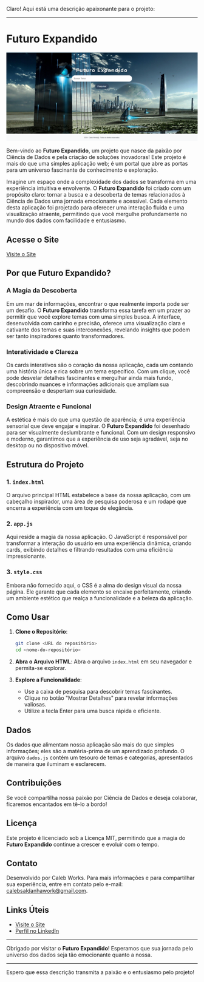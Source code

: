 Claro! Aqui está uma descrição apaixonante para o projeto:

---

# Futuro Expandido

![Imagem do Projeto](Captura%20de%20tela%202024-09-07%20015819.png)

Bem-vindo ao **Futuro Expandido**, um projeto que nasce da paixão por Ciência de Dados e pela criação de soluções inovadoras! Este projeto é mais do que uma simples aplicação web; é um portal que abre as portas para um universo fascinante de conhecimento e exploração.

Imagine um espaço onde a complexidade dos dados se transforma em uma experiência intuitiva e envolvente. O **Futuro Expandido** foi criado com um propósito claro: tornar a busca e a descoberta de temas relacionados à Ciência de Dados uma jornada emocionante e acessível. Cada elemento desta aplicação foi projetado para oferecer uma interação fluida e uma visualização atraente, permitindo que você mergulhe profundamente no mundo dos dados com facilidade e entusiasmo.

## Acesse o Site

[Visite o Site](https://futuro-expandido.vercel.app/)

## Por que **Futuro Expandido**?

### **A Magia da Descoberta**

Em um mar de informações, encontrar o que realmente importa pode ser um desafio. O **Futuro Expandido** transforma essa tarefa em um prazer ao permitir que você explore temas com uma simples busca. A interface, desenvolvida com carinho e precisão, oferece uma visualização clara e cativante dos temas e suas interconexões, revelando insights que podem ser tanto inspiradores quanto transformadores.

### **Interatividade e Clareza**

Os cards interativos são o coração da nossa aplicação, cada um contando uma história única e rica sobre um tema específico. Com um clique, você pode desvelar detalhes fascinantes e mergulhar ainda mais fundo, descobrindo nuances e informações adicionais que ampliam sua compreensão e despertam sua curiosidade.

### **Design Atraente e Funcional**

A estética é mais do que uma questão de aparência; é uma experiência sensorial que deve engajar e inspirar. O **Futuro Expandido** foi desenhado para ser visualmente deslumbrante e funcional. Com um design responsivo e moderno, garantimos que a experiência de uso seja agradável, seja no desktop ou no dispositivo móvel.

## Estrutura do Projeto

### 1. `index.html`

O arquivo principal HTML estabelece a base da nossa aplicação, com um cabeçalho inspirador, uma área de pesquisa poderosa e um rodapé que encerra a experiência com um toque de elegância.

### 2. `app.js`

Aqui reside a magia da nossa aplicação. O JavaScript é responsável por transformar a interação do usuário em uma experiência dinâmica, criando cards, exibindo detalhes e filtrando resultados com uma eficiência impressionante.

### 3. `style.css`

Embora não fornecido aqui, o CSS é a alma do design visual da nossa página. Ele garante que cada elemento se encaixe perfeitamente, criando um ambiente estético que realça a funcionalidade e a beleza da aplicação.

## Como Usar

1. **Clone o Repositório**:
   ```bash
   git clone <URL do repositório>
   cd <nome-do-repositório>
   ```

2. **Abra o Arquivo HTML**:
   Abra o arquivo `index.html` em seu navegador e permita-se explorar.

3. **Explore a Funcionalidade**:
   - Use a caixa de pesquisa para descobrir temas fascinantes.
   - Clique no botão "Mostrar Detalhes" para revelar informações valiosas.
   - Utilize a tecla Enter para uma busca rápida e eficiente.

## Dados

Os dados que alimentam nossa aplicação são mais do que simples informações; eles são a matéria-prima de um aprendizado profundo. O arquivo `dados.js` contém um tesouro de temas e categorias, apresentados de maneira que iluminam e esclarecem.

## Contribuições

Se você compartilha nossa paixão por Ciência de Dados e deseja colaborar, ficaremos encantados em tê-lo a bordo! 

## Licença

Este projeto é licenciado sob a Licença MIT, permitindo que a magia do **Futuro Expandido** continue a crescer e evoluir com o tempo.

## Contato

Desenvolvido por Caleb Works. Para mais informações e para compartilhar sua experiência, entre em contato pelo e-mail: [calebsaldanhawork@gmail.com](mailto:calebsaldanhawork@gmail.com).

## Links Úteis

- [Visite o Site](https://futuro-expandido.vercel.app/)
- [Perfil no LinkedIn](https://www.linkedin.com/in/mariana-saldanha-9a704119b)

---

Obrigado por visitar o **Futuro Expandido**! Esperamos que sua jornada pelo universo dos dados seja tão emocionante quanto a nossa.

--- 

Espero que essa descrição transmita a paixão e o entusiasmo pelo projeto!
